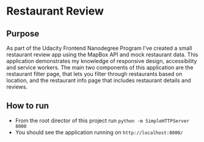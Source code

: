 # Restaurant Review

## Purpose

As part of the Udacity Frontend Nanodegree Program I've created a small restaurant review app using the MapBox API and mock restaurant data. This application demonstrates my knowledge of responsive design, accessibility and service workers. The main two components of this application are the restaurant filter page, that lets you filter through restaurants based on location, and the restaurant info page that includes restaurant details and reviews.

## How to run

- From the root director of this project run `python -m SimpleHTTPServer 8000`
- You should see the application running on `http://localhost:8000/`
